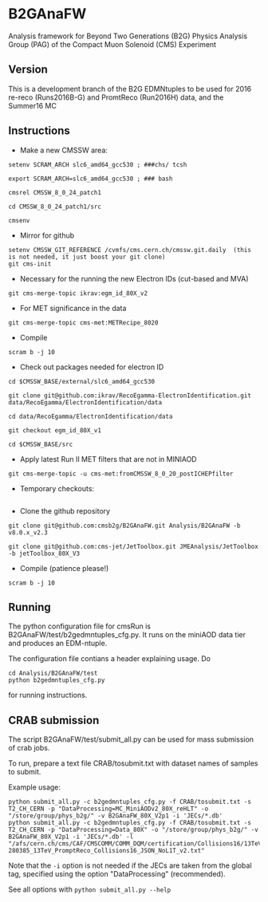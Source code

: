 # B2GAnaFW

Analysis framework for Beyond Two Generations (B2G) Physics Analysis Group (PAG) of the Compact Muon Solenoid (CMS) Experiment

## Version

This is a development branch of the B2G EDMNtuples to be used for 2016 re-reco (Runs2016B-G) and PromtReco (Run2016H) data, and the Summer16 MC

## Instructions

 * Make a new CMSSW area:
```
setenv SCRAM_ARCH slc6_amd64_gcc530 ; ###chs/ tcsh 

export SCRAM_ARCH=slc6_amd64_gcc530 ; ### bash

cmsrel CMSSW_8_0_24_patch1

cd CMSSW_8_0_24_patch1/src

cmsenv
```

 * Mirror for github
```
setenv CMSSW_GIT_REFERENCE /cvmfs/cms.cern.ch/cmssw.git.daily  (this is not needed, it just boost your git clone)
git cms-init
```

 * Necessary for the running the new Electron IDs (cut-based and MVA)
```
git cms-merge-topic ikrav:egm_id_80X_v2
```

 * For MET significance in the data
```
git cms-merge-topic cms-met:METRecipe_8020
```

 * Compile 
```
scram b -j 10
```

 * Check out packages needed for electron ID
```
cd $CMSSW_BASE/external/slc6_amd64_gcc530

git clone git@github.com:ikrav/RecoEgamma-ElectronIdentification.git data/RecoEgamma/ElectronIdentification/data

cd data/RecoEgamma/ElectronIdentification/data

git checkout egm_id_80X_v1

cd $CMSSW_BASE/src
```

 * Apply latest Run II MET filters that are not in MINIAOD
```
git cms-merge-topic -u cms-met:fromCMSSW_8_0_20_postICHEPfilter
```

 * Temporary checkouts:
```
```

 * Clone the github repository
```
git clone git@github.com:cmsb2g/B2GAnaFW.git Analysis/B2GAnaFW -b v8.0.x_v2.3

git clone git@github.com:cms-jet/JetToolbox.git JMEAnalysis/JetToolbox -b jetToolbox_80X_V3
```

 * Compile (patience please!)
```
scram b -j 10
```

## Running

The python configuration file for cmsRun is B2GAnaFW/test/b2gedmntuples_cfg.py. It runs on the miniAOD data tier and produces an EDM-ntuple.

The configuration file contians a header explaining usage. Do
```
cd Analysis/B2GAnaFW/test
python b2gedmntuples_cfg.py 
```
for running instructions. 

## CRAB submission

The script B2GAnaFW/test/submit_all.py can be used for mass submission of crab jobs. 

To run, prepare a text file CRAB/tosubmit.txt with dataset names of samples to submit.

Example usage: 

```
python submit_all.py -c b2gedmntuples_cfg.py -f CRAB/tosubmit.txt -s T2_CH_CERN -p "DataProcessing=MC_MiniAODv2_80X_reHLT" -o "/store/group/phys_b2g/" -v B2GAnaFW_80X_V2p1 -i 'JECs/*.db'
python submit_all.py -c b2gedmntuples_cfg.py -f CRAB/tosubmit.txt -s T2_CH_CERN -p "DataProcessing=Data_80X" -o "/store/group/phys_b2g/" -v B2GAnaFW_80X_V2p1 -i 'JECs/*.db' -l "/afs/cern.ch/cms/CAF/CMSCOMM/COMM_DQM/certification/Collisions16/13TeV/Cert_271036-280385_13TeV_PromptReco_Collisions16_JSON_NoL1T_v2.txt"
```
Note that the ```-i``` option is not needed if the JECs are taken from the global tag, specified using the option "DataProcessing" (recommended).

See all options with ```python submit_all.py --help```
